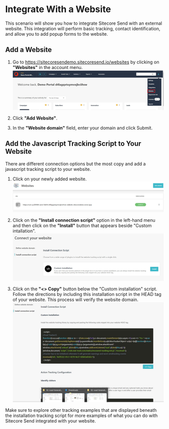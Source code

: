 # Integrate With a Website

This scenario will show you how to integrate Sitecore Send with an external website. This integration will perform basic tracking, contact identification, and allow you to add popup forms to the website.

## Add a Website

1. Go to <https://sitecoresendemo.sitecoresend.io/websites> by clicking on **"Websites"** in the account menu.
![Add Website List](./media/website-1.jpg)

1. Click **"Add Website"**.

1. In the **"Website domain"** field, enter your domain and click Submit.

## Add the Javascript Tracking Script to Your Website

There are different connection options but the most  copy and add a javascript tracking script to your website.

1. Click on your newly added website.
![Website list](./media/website-2.jpg)

1. Click on the **"Install connection script"** option in the left-hand menu and then click on the **"Install"** button that appears beside "Custom intallation".
![Website list](./media/website-3.jpg)

1. Click on the **"<> Copy"** button below the "Custom installation" script. Follow the directions by including this installation script in the HEAD tag of your website. This process will verify the website domain.
![Website list](./media/website-4.jpg)

Make sure to explore other tracking examples that are displayed beneath the installation tracking script for more examples of what you can do with Sitecore Send integrated with your website.
